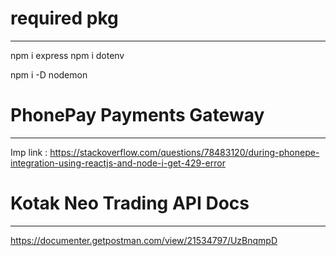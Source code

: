 # required pkg
------------
npm i express
npm i dotenv

npm i -D nodemon

# PhonePay Payments Gateway
--------------------------
Imp link : https://stackoverflow.com/questions/78483120/during-phonepe-integration-using-reactjs-and-node-i-get-429-error

# Kotak Neo Trading API Docs
-------------------------------
https://documenter.getpostman.com/view/21534797/UzBnqmpD